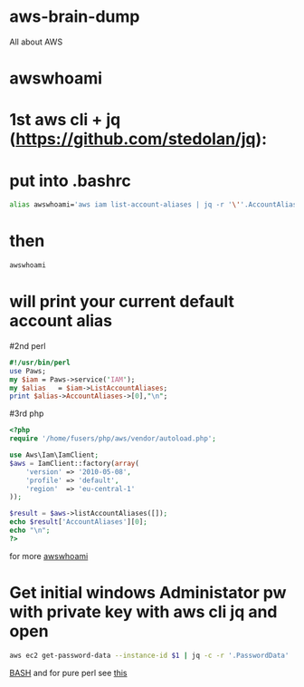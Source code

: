 # aws-brain-dump
All about AWS

# awswhoami
# 1st aws cli + jq (https://github.com/stedolan/jq):
# put into .bashrc
```bash
alias awswhoami='aws iam list-account-aliases | jq -r '\''.AccountAliases[0]'\'''
```
# then
```bash
awswhoami
```
# will print your current default account alias

#2nd perl
```perl
#!/usr/bin/perl
use Paws;
my $iam = Paws->service('IAM');
my $alias   = $iam->ListAccountAliases;
print $alias->AccountAliases->[0],"\n";
```
#3rd php
```php
<?php
require '/home/fusers/php/aws/vendor/autoload.php';

use Aws\Iam\IamClient;
$aws = IamClient::factory(array(
    'version' => '2010-05-08',
    'profile' => 'default',
    'region'  => 'eu-central-1'
));

$result = $aws->listAccountAliases([]);
echo $result['AccountAliases'][0];
echo "\n";
?>
```

for more <a href="awswhoami.md">awswhoami</a>

# Get initial windows Administator pw with private key with aws cli jq and open
```bash
aws ec2 get-password-data --instance-id $1 | jq -c -r '.PasswordData' | xargs echo -n | base64 -d | openssl rsautl -decrypt -inkey ./your_private_key.pem | xargs echo
```
<a href="aws_get_initial_windows_administrator_pw.sh?raw">BASH</a> and for pure perl see <a href="aws_get_initial_windows_administrator_pw.pl">this</a>
